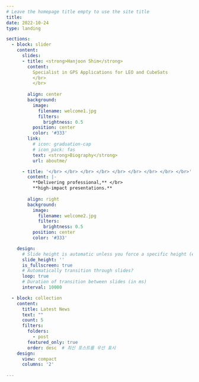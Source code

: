 ```yaml
---
# Leave the homepage title empty to use the site title
title:
date: 2022-10-24
type: landing

sections:
  - block: slider
    content:
      slides:
      - title: <strong>Hanjoon Shim</strong>
        content: 
          Specialist in GPS Applications for LEO and CubeSats
          </br>
          </br>
          
        align: center
        background:
          image:
            filename: welcome1.jpg
            filters:
              brightness: 0.5
          position: center
          color: '#333'
        link:
          # icon: graduation-cap
          # icon_pack: fas
          text: <strong>Biography</strong>
          url: aboutme/

      - title: '</br> </br> </br> </br> </br> </br> </br> </br> </br>'
        content: |-
          **Delivering professional,** </br>
          **high-impact presentations.**
          
        align: right
        background:
          image:
            filename: welcome2.jpg
            filters:
              brightness: 0.5
          position: center
          color: '#333'

    design:
      # Slide height is automatic unless you force a specific height (e.g. '400px')
      slide_height: ''
      is_fullscreen: true
      # Automatically transition through slides?
      loop: true
      # Duration of transition between slides (in ms)
      interval: 10000

  - block: collection
    content:
      title: Latest News
      text: ""
      count: 5
      filters:
        folders: 
          - post
        featured_only: true
        order: desc  # 최신 포스트를 우선 표시
    design:
      view: compact
      columns: '2'
    
---
```

